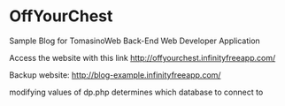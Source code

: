 # OffYourChest
Sample Blog for TomasinoWeb Back-End Web Developer Application

Access the website with this link
http://offyourchest.infinityfreeapp.com/

Backup website:
http://blog-example.infinityfreeapp.com/

modifying values of dp.php determines which database to connect to
